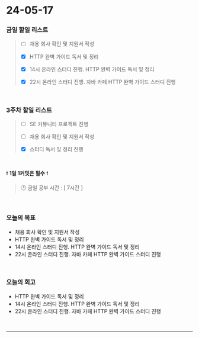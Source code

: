 # 24-05-17
### 금일 할일 리스트
> - [ ]  채용 회사 확인 및 지원서 작성
>
> - [x]  HTTP 완벽 가이드 독서 및 정리
>
> - [x]  14시 온라인 스터디 진행. HTTP 완벽 가이드 독서 및 정리
>
> - [x]  22시 온라인 스터디 진행. 자바 카페 HTTP 완벽 가이드 스터디 진행

<br/>

### 3주차 할일 리스트  
> - [ ]  SE 커뮤니티 프로젝트 진행
>
> - [ ]  채용 회사 확인 및 지원서 작성
>
> - [x]  스터디 독서 및 정리 진행

<br/>

❗ **1일 1커밋은 필수** ❗
> 🕒 금일 공부 시간 : [ 7시간 ]

<br/>

### 오늘의 목표
- 채용 회사 확인 및 지원서 작성
- HTTP 완벽 가이드 독서 및 정리
- 14시 온라인 스터디 진행. HTTP 완벽 가이드 독서 및 정리
- 22시 온라인 스터디 진행. 자바 카페 HTTP 완벽 가이드 스터디 진행


<br>

### 오늘의 회고
- HTTP 완벽 가이드 독서 및 정리
- 14시 온라인 스터디 진행. HTTP 완벽 가이드 독서 및 정리
- 22시 온라인 스터디 진행. 자바 카페 HTTP 완벽 가이드 스터디 진행


<br/>

------------  
